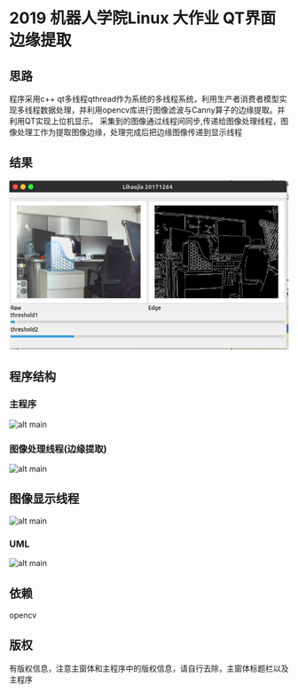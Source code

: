 # 2019 机器人学院Linux 大作业 QT界面边缘提取
## 思路
程序采用c++ qt多线程qthread作为系统的多线程系统，利用生产者消费者模型实现多线程数据处理，并利用opencv库进行图像滤波与Canny算子的边缘提取。并利用QT实现上位机显示。
采集到的图像通过线程间同步,传递给图像处理线程，图像处理工作为提取图像边缘，处理完成后把边缘图像传递到显示线程

## 结果
![alt result](img/result.png)


## 程序结构
### 主程序
<!-- ```mermaid
flowchat
st=>start: 开始
e=>end: 结束
op1=>operation: 使用opencv抓取图像
op2=>operation: 将图像转换为灰度图
op3=>operation: 生产者：装入qq1中

st->op1->op2->op3->e
``` -->
![alt main](img/flowchart1.png)

### 图像处理线程(边缘提取)
<!-- ```mermaid
flowchat
st=>start: 开始
e=>end: 结束
cond=>condition: qq1是否有“产品”
op1=>operation: 高斯滤波
op2=>operation: Canny边缘提取
op3=>operation: 生产者：装入qq2中

st->cond
cond(yes)->op1
cond(no)->e
op1->op2->op3->e
``` -->
![alt main](img/flowchart2.png)

## 图像显示线程
<!-- ```mermaid
flowchat
st=>start: 开始
e=>end: 结束
cond=>condition: qq2是否有“产品”
op1=>operation: 在主界面上显示

st->cond
cond(yes)->op1
cond(no)->e
op1->e
``` -->
![alt main](img/flowchart3.png)

### UML

![alt main](img/uml.png)


## 依赖
opencv

## 版权
有版权信息，注意主窗体和主程序中的版权信息，请自行去除，主窗体标题栏以及主程序